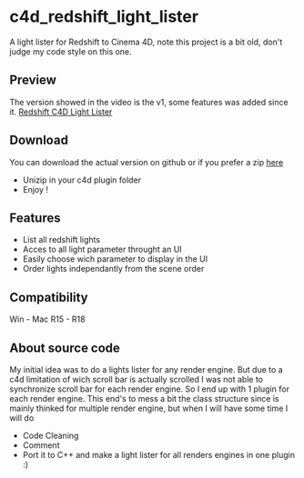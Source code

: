 # c4d_redshift_light_lister
A light lister for Redshift to Cinema 4D, note this project is a bit old, don't judge my code style on this one.

## Preview
The version showed in the video is the v1, some features was added since it.
[Redshift C4D Light Lister](https://vimeo.com/213734948)

## Download
You can download the actual version on github or if you prefer a zip [here](http://graphos.xyz/files/Plugin/graph_redshift_light_lister/graph_redshift_lightlister.zip)
- Unizip in your c4d plugin folder
- Enjoy !

## Features
- List all redshift lights
- Acces to all light parameter throught an UI
- Easily choose wich parameter to display in the UI
- Order lights independantly from the scene order

## Compatibility
 Win - Mac
 R15 - R18

## About source code
My initial idea was to do a lights lister for any render engine. 
But due to a c4d limitation of wich scroll bar is actually scrolled I was not able to synchronize scroll bar for each render engine.
So I end up with 1 plugin for each render engine.
This end's to mess a bit the class structure since is mainly thinked for multiple render engine, but when I will have some time I will do 
- Code Cleaning
- Comment
- Port it to C++ and make a light lister for all renders engines in one plugin :)
